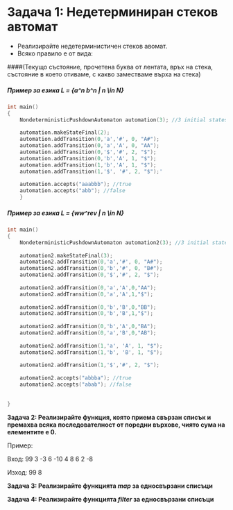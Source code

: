 
# Задача 1: Недетерминиран стеков автомат

  - Реализирайте недетерминистичен стеков авомат.
  - Всяко правило е от вида: 
 

####(Текущо състояние, прочетена буква от лентата, връх на стека, състояние в което отиваме, с какво заместваме върха на стека)

##### Пример за езика L = {a^n b^n | n \in N}


```c++
int main()
{
    NondeterministicPushdownAutomaton automation(3); //3 initial states
    
    automation.makeStateFinal(2);    
    automation.addTransition(0,'a','#', 0, "A#");
    automation.addTransition(0,'a','A', 0, "AA");
    automation.addTransition(0,'$','#', 2, "$");
    automation.addTransition(0,'b','A', 1, "$");
    automation.addTransition(1,'b','A', 1, "$");
    automation.addTransition(1,'$', '#', 2, "$");'  
    
    automation.accepts("aaabbb"); //true
    automation.accepts("abb"); //false
    }
```

##### Пример за езика L = {ww^rev | n \in N}

```c++
int main()
{
    NondeterministicPushdownAutomaton automation2(3); //3 initial states
    
    automation2.makeStateFinal(3);    
    automation2.addTransition(0,'a','#', 0, "A#");
    automation2.addTransition(0,'b','#', 0, "B#");
    automation2.addTransition(0,'$','#', 2, "$");
    
    automation2.addTransition(0,'a','A',0,"AA");
    automation2.addTransition(0,'a','A',1,"$");
    
    automation2.addTransition(0,'b','B',0,"BB");
    automation2.addTransition(0,'b','B',1,"$");
    
    automation2.addTransition(0,'b','A',0,"BA");
    automation2.addTransition(0,'a','B',0,"AB");
    
    automation2.addTransition(1,'a', 'A', 1, "$");
    automation2.addTransition(1,'b', 'B', 1, "$");
    
    automation2.addTransition(1,'$','#', 2, "$");
    
    automation2.accepts("abbba"); //true
    automation2.accepts("abab"); //false
    
    
}
```




**Задача 2: Реализирайте функция, която приема свързан списък и премахва всяка последователност от поредни върхове, чиято сума на елементите е 0.**


Пример: 

Вход: 99 3 -3  6 -10 4 8 6 2 -8

Изход: 99 8


**Задача 3: Реализирайте функцията *map* за едносвързани списъци**


**Задача 4: Реализирайте функцията *filter* за едносвързани списъци**


